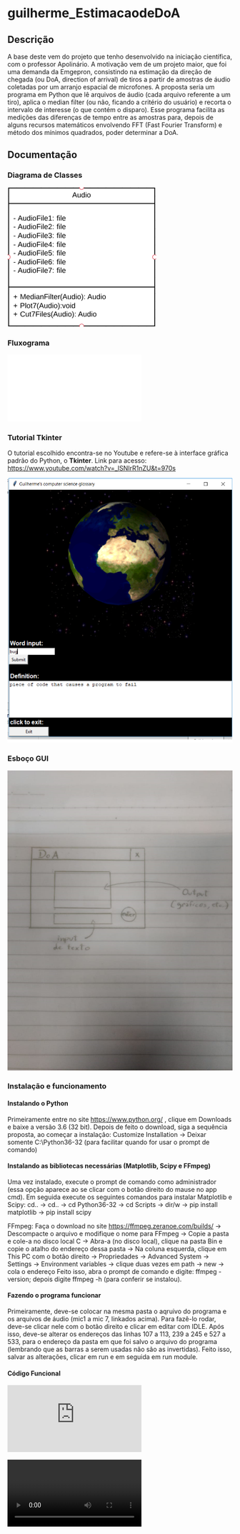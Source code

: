 # guilherme_EstimacaodeDoA

## Descrição
A base deste vem do projeto que tenho desenvolvido na iniciação científica, com o professor Apolinário. A motivação vem de um projeto maior, que foi uma demanda da Emgepron, consistindo na estimação da direção de chegada (ou DoA, direction of arrival) de tiros a partir de amostras de áudio coletadas por um arranjo espacial de microfones. A proposta seria um programa em Python que lê arquivos de áudio (cada arquivo referente a um tiro), aplica o median filter  (ou não, ficando a critério do usuário) e recorta o intervalo de interesse (o que contém o disparo). Esse programa facilita as medições das diferenças de tempo entre as amostras para, depois de alguns recursos matemáticos envolvendo FFT (Fast Fourier Transform) e método dos mínimos quadrados, poder determinar a  DoA.

## Documentação

### Diagrama de Classes
![Diagrama de Classes](https://github.com/ProgramacaoEE2018/guilherme_EstimacaodeDoA/blob/master/Diagrama%20de%20classes.PNG)

### Fluxograma
![Fluxograma](Fluxograma.pdf)

### Tutorial Tkinter
O tutorial escolhido encontra-se no Youtube e refere-se à interface gráfica padrão do Python, o **Tkinter**. Link para acesso: https://www.youtube.com/watch?v=_lSNIrR1nZU&t=970s

![Tutorial GUI](GUItutorial.png)

### Esboço GUI
![Esboço GUI](GUI.png)

### Instalação e funcionamento

#### Instalando o Python
Primeiramente entre no site https://www.python.org/ , clique em Downloads e baixe a versão 3.6 (32 bit). Depois de feito o download, siga a sequência proposta, ao começar a instalação:
Customize Installation -> Deixar somente C:\Python36-32 (para facilitar quando for usar o prompt de comando)

#### Instalando as bibliotecas necessárias (Matplotlib, Scipy e FFmpeg)
Uma vez instalado, execute o prompt de comando como administrador (essa opção aparece ao se clicar com o botão direito do mause no app cmd). Em seguida execute os seguintes comandos para instalar Matplotlib e Scipy:
cd.. -> cd.. -> cd Python36-32 -> cd Scripts -> dir/w -> pip install matplotlib -> pip install scipy

FFmpeg: Faça o download no site https://ffmpeg.zeranoe.com/builds/ -> Descompacte o arquivo e modifique o nome para FFmpeg -> Copie a pasta e cole-a no disco local C -> Abra-a (no disco local), clique na pasta Bin e copie o atalho do endereço dessa pasta -> Na coluna esquerda, clique em This PC com o botão direito -> Propriedades -> Advanced System -> Settings -> Environment variables -> clique duas vezes em path -> new -> cola o endereço
Feito isso, abra o prompt de comando e digite: ffmpeg -version; depois digite ffmpeg -h (para conferir se instalou).

#### Fazendo o programa funcionar
Primeiramente, deve-se colocar na mesma pasta o aqruivo do programa e os arquivos de áudio (mic1 a mic 7, linkados acima). Para fazê-lo rodar, deve-se clicar nele com o botão direito e clicar em editar com IDLE. Após isso, deve-se alterar os endereços das linhas 107 a 113, 239 a 245 e 527 a 533, para o endereço da pasta em que foi salvo o arquivo do programa (lembrando que as barras a serem usadas não são as invertidas). Feito isso, salvar as alterações, clicar em run e em seguida em run module.

#### Código Funcional
![Código Funcional](https://github.com/ProgramacaoEE2018/guilherme_EstimacaodeDoA/blob/master/cutorfilterimproved.py)

![Vídeo do programa funcionando](https://github.com/ProgramacaoEE2018/guilherme_EstimacaodeDoA/blob/master/WhatsApp%20Video%202018-06-12%20at%2003.23.09.mp4)

